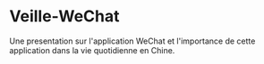 # Veille-WeChat

Une presentation sur l'application WeChat et l'importance de cette application dans la vie quotidienne en Chine.
